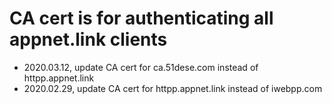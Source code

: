 CA cert is for authenticating all appnet.link clients
===================================================

* 2020.03.12, update CA cert for ca.51dese.com instead of httpp.appnet.link
* 2020.02.29, update CA cert for httpp.appnet.link instead of iwebpp.com
